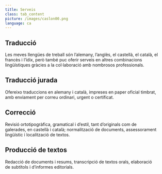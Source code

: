 ```yaml
---
title: Serveis
class: tab_content
picture: /images/caslon00.png
language: ca
---
```


## Traducció
Les meves llengües de treball són l’alemany, l’anglès, el castellà, el català, el francès i l’ídix, però també puc oferir serveis en altres combinacions lingüístiques gràcies a la col·laboració amb nombrosos professionals.

## Traducció jurada
Ofereixo traduccions en alemany i català, impreses en paper oficial timbrat, amb enviament per correu ordinari, urgent o certificat.

## Correcció
Revisió ortotipogràfica, gramatical i d’estil, tant d’originals com de galerades, en castellà i català; normalització de documents, assessorament lingüístic i localització de textos.

## Producció de textos
Redacció de documents i resums, transcripció de textos orals, elaboració de subtítols i d’informes editorials.